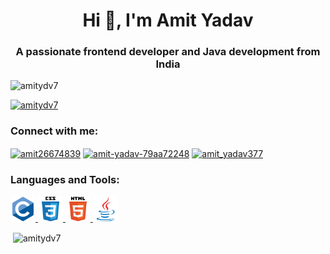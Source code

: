 <h1 align="center">Hi 👋, I'm Amit Yadav</h1>
<h3 align="center">A passionate frontend developer and Java development from India</h3>

<p align="left"> <img src="https://komarev.com/ghpvc/?username=amitydv7&label=Profile%20views&color=0e75b6&style=flat" alt="amitydv7" /> </p>

<p align="left"> <a href="https://github.com/ryo-ma/github-profile-trophy"><img src="https://github-profile-trophy.vercel.app/?username=amitydv7" alt="amitydv7" /></a> </p>

<h3 align="left">Connect with me:</h3>
<p align="left">
<a href="https://twitter.com/amit26674839" target="blank"><img align="center" src="https://raw.githubusercontent.com/rahuldkjain/github-profile-readme-generator/master/src/images/icons/Social/twitter.svg" alt="amit26674839" height="30" width="40" /></a>
<a href="https://linkedin.com/in/amit-yadav-79aa72248" target="blank"><img align="center" src="https://raw.githubusercontent.com/rahuldkjain/github-profile-readme-generator/master/src/images/icons/Social/linked-in-alt.svg" alt="amit-yadav-79aa72248" height="30" width="40" /></a>
<a href="https://instagram.com/amit_yadav377" target="blank"><img align="center" src="https://raw.githubusercontent.com/rahuldkjain/github-profile-readme-generator/master/src/images/icons/Social/instagram.svg" alt="amit_yadav377" height="30" width="40" /></a>
</p>

<h3 align="left">Languages and Tools:</h3>
<p align="left"> <a href="https://www.cprogramming.com/" target="_blank" rel="noreferrer"> <img src="https://raw.githubusercontent.com/devicons/devicon/master/icons/c/c-original.svg" alt="c" width="40" height="40"/> </a> <a href="https://www.w3schools.com/css/" target="_blank" rel="noreferrer"> <img src="https://raw.githubusercontent.com/devicons/devicon/master/icons/css3/css3-original-wordmark.svg" alt="css3" width="40" height="40"/> </a> <a href="https://www.w3.org/html/" target="_blank" rel="noreferrer"> <img src="https://raw.githubusercontent.com/devicons/devicon/master/icons/html5/html5-original-wordmark.svg" alt="html5" width="40" height="40"/> </a> <a href="https://www.java.com" target="_blank" rel="noreferrer"> <img src="https://raw.githubusercontent.com/devicons/devicon/master/icons/java/java-original.svg" alt="java" width="40" height="40"/> </a> </p>

<p>&nbsp;<img align="center" src="https://github-readme-stats.vercel.app/api?username=amitydv7&show_icons=true&locale=en" alt="amitydv7" /></p>
